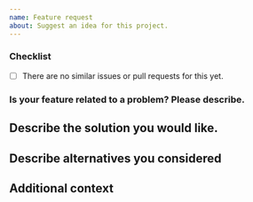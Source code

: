 ```yaml
---
name: Feature request
about: Suggest an idea for this project.
---
```


### Checklist

<!-- Please make sure you check all these items before submitting your feature request. -->

- [ ] There are no similar issues or pull requests for this yet.

### Is your feature related to a problem? Please describe.

<!-- A clear and concise description of what you are trying to achieve.

Eg "I want to be able to [...] but I can't because [...]". -->

## Describe the solution you would like.

<!-- A clear and concise description of what you would want to happen.

For API changes, try to provide a code snippet of what you would like the API to look like.
-->

## Describe alternatives you considered

<!-- Please describe any alternative solutions or features you've considered to solve
your problem and why they wouldn't solve it. -->

## Additional context

<!-- Provide any additional context, screenshots, tracebacks, etc. about the feature here. -->

